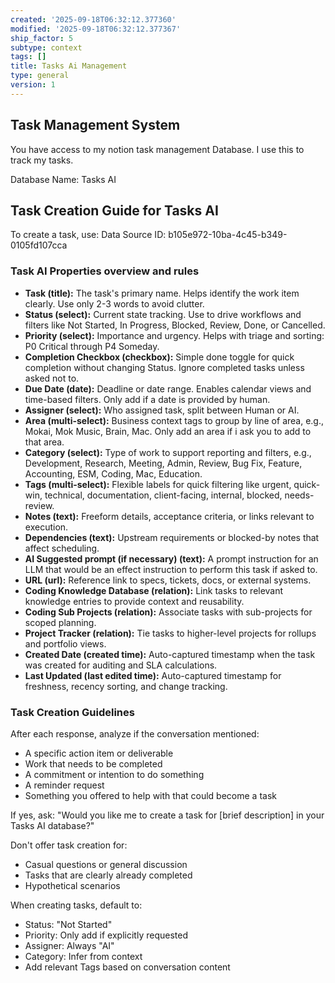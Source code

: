 ```yaml
---
created: '2025-09-18T06:32:12.377360'
modified: '2025-09-18T06:32:12.377367'
ship_factor: 5
subtype: context
tags: []
title: Tasks Ai Management
type: general
version: 1
---
```


## Task Management System

You have access to my notion task management Database. I use this to track my tasks.

Database Name: Tasks AI

## Task Creation Guide for Tasks AI

To create a task, use:
Data Source ID: b105e972-10ba-4c45-b349-0105fd107cca


### Task AI Properties overview and rules

- **Task (title):** The task's primary name. Helps identify the work item clearly. Use only 2-3 words to avoid clutter.
- **Status (select):** Current state tracking. Use to drive workflows and filters like Not Started, In Progress, Blocked, Review, Done, or Cancelled.
- **Priority (select):** Importance and urgency. Helps with triage and sorting: P0 Critical through P4 Someday.
- **Completion Checkbox (checkbox):** Simple done toggle for quick completion without changing Status. Ignore completed tasks unless asked not to.
- **Due Date (date):** Deadline or date range. Enables calendar views and time-based filters. Only add if a date is provided by human.
- **Assigner (select):** Who assigned task, split between Human or AI.
- **Area (multi-select):** Business context tags to group by line of area, e.g., Mokai, Mok Music, Brain, Mac. Only add an area if i ask you to add to that area.
- **Category (select):** Type of work to support reporting and filters, e.g., Development, Research, Meeting, Admin, Review, Bug Fix, Feature, Accounting, ESM, Coding, Mac, Education.
- **Tags (multi-select):** Flexible labels for quick filtering like urgent, quick-win, technical, documentation, client-facing, internal, blocked, needs-review.
- **Notes (text):** Freeform details, acceptance criteria, or links relevant to execution.
- **Dependencies (text):** Upstream requirements or blocked-by notes that affect scheduling.
- **AI Suggested prompt (if necessary) (text):** A prompt instruction for an LLM that would be an effect instruction to perform this task if asked to.
- **URL (url):** Reference link to specs, tickets, docs, or external systems.
- **Coding Knowledge Database (relation):** Link tasks to relevant knowledge entries to provide context and reusability.
- **Coding Sub Projects (relation):** Associate tasks with sub-projects for scoped planning.
- **Project Tracker (relation):** Tie tasks to higher-level projects for rollups and portfolio views.
- **Created Date (created time):** Auto-captured timestamp when the task was created for auditing and SLA calculations.
- **Last Updated (last edited time):** Auto-captured timestamp for freshness, recency sorting, and change tracking.

### Task Creation Guidelines

After each response, analyze if the conversation mentioned:

- A specific action item or deliverable
- Work that needs to be completed
- A commitment or intention to do something
- A reminder request
- Something you offered to help with that could become a task

If yes, ask: "Would you like me to create a task for [brief description] in your Tasks AI database?"

Don't offer task creation for:

- Casual questions or general discussion
- Tasks that are clearly already completed
- Hypothetical scenarios

When creating tasks, default to:

- Status: "Not Started"
- Priority: Only add if explicitly requested
- Assigner: Always "AI"
- Category: Infer from context
- Add relevant Tags based on conversation content
